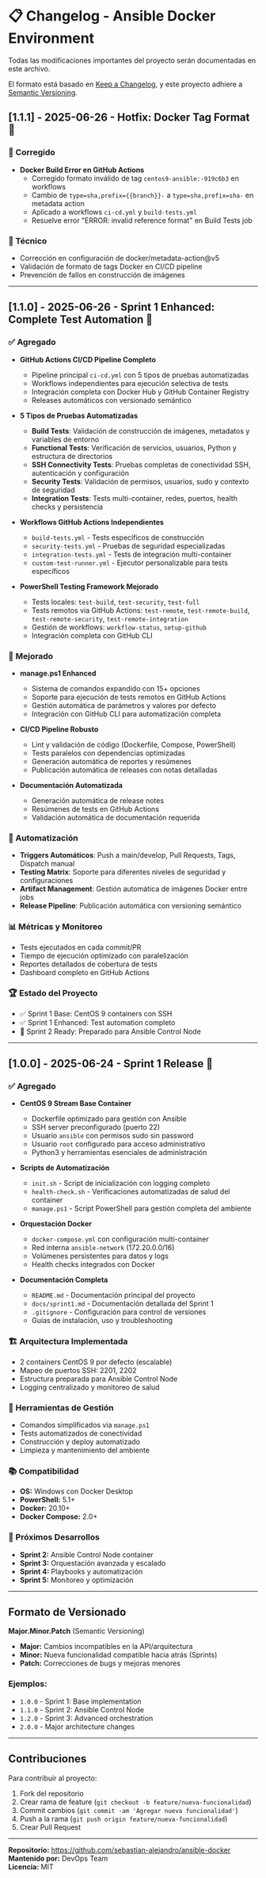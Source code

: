 # 📋 Changelog - Ansible Docker Environment

Todas las modificaciones importantes del proyecto serán documentadas en este archivo.

El formato está basado en [Keep a Changelog](https://keepachangelog.com/en/1.0.0/),
y este proyecto adhiere a [Semantic Versioning](https://semver.org/spec/v2.0.0.html).

## [1.1.1] - 2025-06-26 - Hotfix: Docker Tag Format 🔧

### 🐛 Corregido
- **Docker Build Error en GitHub Actions**
  - Corregido formato inválido de tag `centos9-ansible:-919c6b3` en workflows
  - Cambio de `type=sha,prefix={{branch}}-` a `type=sha,prefix=sha-` en metadata action
  - Aplicado a workflows `ci-cd.yml` y `build-tests.yml`
  - Resuelve error "ERROR: invalid reference format" en Build Tests job

### 🔧 Técnico
- Corrección en configuración de docker/metadata-action@v5
- Validación de formato de tags Docker en CI/CD pipeline
- Prevención de fallos en construcción de imágenes

---

## [1.1.0] - 2025-06-26 - Sprint 1 Enhanced: Complete Test Automation 🧪

### ✅ Agregado
- **GitHub Actions CI/CD Pipeline Completo**
  - Pipeline principal `ci-cd.yml` con 5 tipos de pruebas automatizadas
  - Workflows independientes para ejecución selectiva de tests
  - Integración completa con Docker Hub y GitHub Container Registry
  - Releases automáticos con versionado semántico

- **5 Tipos de Pruebas Automatizadas**
  - **Build Tests**: Validación de construcción de imágenes, metadatos y variables de entorno
  - **Functional Tests**: Verificación de servicios, usuarios, Python y estructura de directorios
  - **SSH Connectivity Tests**: Pruebas completas de conectividad SSH, autenticación y configuración
  - **Security Tests**: Validación de permisos, usuarios, sudo y contexto de seguridad
  - **Integration Tests**: Tests multi-container, redes, puertos, health checks y persistencia

- **Workflows GitHub Actions Independientes**
  - `build-tests.yml` - Tests específicos de construcción
  - `security-tests.yml` - Pruebas de seguridad especializadas
  - `integration-tests.yml` - Tests de integración multi-container
  - `custom-test-runner.yml` - Ejecutor personalizable para tests específicos

- **PowerShell Testing Framework Mejorado**
  - Tests locales: `test-build`, `test-security`, `test-full`
  - Tests remotos via GitHub Actions: `test-remote`, `test-remote-build`, `test-remote-security`, `test-remote-integration`
  - Gestión de workflows: `workflow-status`, `setup-github`
  - Integración completa con GitHub CLI

### 🔧 Mejorado
- **manage.ps1 Enhanced**
  - Sistema de comandos expandido con 15+ opciones
  - Soporte para ejecución de tests remotos en GitHub Actions
  - Gestión automática de parámetros y valores por defecto
  - Integración con GitHub CLI para automatización completa

- **CI/CD Pipeline Robusto**
  - Lint y validación de código (Dockerfile, Compose, PowerShell)
  - Tests paralelos con dependencias optimizadas
  - Generación automática de reportes y resúmenes
  - Publicación automática de releases con notas detalladas

- **Documentación Automatizada**
  - Generación automática de release notes
  - Resúmenes de tests en GitHub Actions
  - Validación automática de documentación requerida

### 🚀 Automatización
- **Triggers Automáticos**: Push a main/develop, Pull Requests, Tags, Dispatch manual
- **Testing Matrix**: Soporte para diferentes niveles de seguridad y configuraciones
- **Artifact Management**: Gestión automática de imágenes Docker entre jobs
- **Release Pipeline**: Publicación automática con versioning semántico

### 📊 Métricas y Monitoreo
- Tests ejecutados en cada commit/PR
- Tiempo de ejecución optimizado con paralelización
- Reportes detallados de cobertura de tests
- Dashboard completo en GitHub Actions

### 🏆 Estado del Proyecto
- ✅ Sprint 1 Base: CentOS 9 containers con SSH
- ✅ Sprint 1 Enhanced: Test automation completo
- 🔄 Sprint 2 Ready: Preparado para Ansible Control Node

---

## [1.0.0] - 2025-06-24 - Sprint 1 Release 🚀

### ✅ Agregado
- **CentOS 9 Stream Base Container**
  - Dockerfile optimizado para gestión con Ansible
  - SSH server preconfigurado (puerto 22)
  - Usuario `ansible` con permisos sudo sin password
  - Usuario `root` configurado para acceso administrativo
  - Python3 y herramientas esenciales de administración

- **Scripts de Automatización**
  - `init.sh` - Script de inicialización con logging completo
  - `health-check.sh` - Verificaciones automatizadas de salud del container
  - `manage.ps1` - Script PowerShell para gestión completa del ambiente

- **Orquestación Docker**
  - `docker-compose.yml` con configuración multi-container
  - Red interna `ansible-network` (172.20.0.0/16)
  - Volúmenes persistentes para datos y logs
  - Health checks integrados con Docker

- **Documentación Completa**
  - `README.md` - Documentación principal del proyecto
  - `docs/sprint1.md` - Documentación detallada del Sprint 1
  - `.gitignore` - Configuración para control de versiones
  - Guías de instalación, uso y troubleshooting

### 🏗️ Arquitectura Implementada
- 2 containers CentOS 9 por defecto (escalable)
- Mapeo de puertos SSH: 2201, 2202
- Estructura preparada para Ansible Control Node
- Logging centralizado y monitoreo de salud

### 🔧 Herramientas de Gestión
- Comandos simplificados via `manage.ps1`
- Tests automatizados de conectividad
- Construcción y deploy automatizado
- Limpieza y mantenimiento del ambiente

### 📚 Compatibilidad
- **OS:** Windows con Docker Desktop
- **PowerShell:** 5.1+
- **Docker:** 20.10+
- **Docker Compose:** 2.0+

### 🎯 Próximos Desarrollos
- **Sprint 2:** Ansible Control Node container
- **Sprint 3:** Orquestación avanzada y escalado
- **Sprint 4:** Playbooks y automatización
- **Sprint 5:** Monitoreo y optimización

---

## Formato de Versionado

**Major.Minor.Patch** (Semantic Versioning)

- **Major:** Cambios incompatibles en la API/arquitectura
- **Minor:** Nueva funcionalidad compatible hacia atrás (Sprints)
- **Patch:** Correcciones de bugs y mejoras menores

### Ejemplos:
- `1.0.0` - Sprint 1: Base implementation
- `1.1.0` - Sprint 2: Ansible Control Node
- `1.2.0` - Sprint 3: Advanced orchestration
- `2.0.0` - Major architecture changes

---

## Contribuciones

Para contribuir al proyecto:
1. Fork del repositorio
2. Crear rama de feature (`git checkout -b feature/nueva-funcionalidad`)
3. Commit cambios (`git commit -am 'Agregar nueva funcionalidad'`)
4. Push a la rama (`git push origin feature/nueva-funcionalidad`)
5. Crear Pull Request

---

**Repositorio:** https://github.com/sebastian-alejandro/ansible-docker  
**Mantenido por:** DevOps Team  
**Licencia:** MIT

